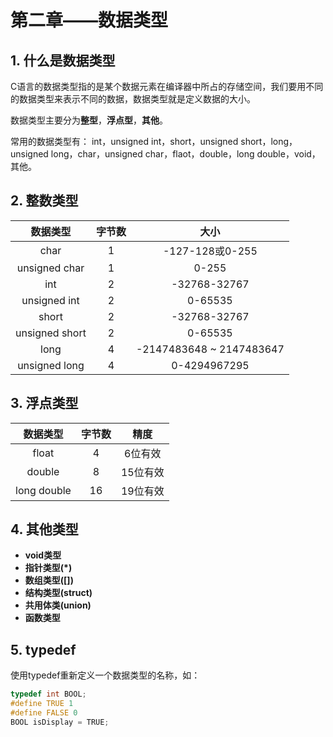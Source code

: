 # 第二章——数据类型

## 1. 什么是数据类型

C语言的数据类型指的是某个数据元素在编译器中所占的存储空间，我们要用不同的数据类型来表示不同的数据，数据类型就是定义数据的大小。

数据类型主要分为**整型**，**浮点型**，**其他**。

常用的数据类型有：
int，unsigned int，short，unsigned short，long，unsigned long，char，unsigned char，flaot，double，long double，void，其他。

## 2. 整数类型

|    数据类型    | 字节数 |           大小           |
| :------------: | :----: | :----------------------: |
|      char      |   1    |     -127-128或0-255      |
| unsigned char  |   1    |          0-255           |
|      int       |   2    |       -32768-32767       |
|  unsigned int  |   2    |         0-65535          |
|     short      |   2    |       -32768-32767       |
| unsigned short |   2    |         0-65535          |
|      long      |   4    | -2147483648 ~ 2147483647 |
| unsigned long  |   4    |       0-4294967295       |

## 3. 浮点类型

|  数据类型   | 字节数 |   精度   |
| :---------: | :----: | :------: |
|    float    |   4    | 6位有效  |
|   double    |   8    | 15位有效 |
| long double |   16   | 19位有效 |

## 4. 其他类型

- **void类型**
- **指针类型(\*)**
- **数组类型([])**
- **结构类型(struct)**
- **共用体类(union)**
- **函数类型**

## 5. typedef

使用typedef重新定义一个数据类型的名称，如：

```c
typedef int BOOL;
#define TRUE 1
#define FALSE 0
BOOL isDisplay = TRUE;
```
